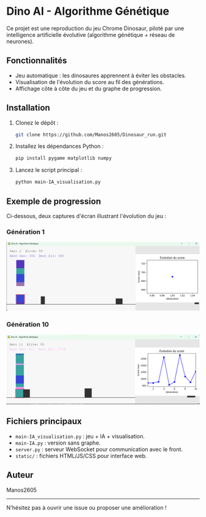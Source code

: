 # Dino AI - Algorithme Génétique

Ce projet est une reproduction du jeu Chrome Dinosaur, piloté par une intelligence artificielle évolutive (algorithme génétique + réseau de neurones).

## Fonctionnalités
- Jeu automatique : les dinosaures apprennent à éviter les obstacles.
- Visualisation de l'évolution du score au fil des générations.
- Affichage côte à côte du jeu et du graphe de progression.

## Installation
1. Clonez le dépôt :
   ```bash
   git clone https://github.com/Manos2605/Dinosaur_run.git
   ```
2. Installez les dépendances Python :
   ```bash
   pip install pygame matplotlib numpy
   ```
3. Lancez le script principal :
   ```bash
   python main-IA_visualisation.py
   ```

## Exemple de progression
Ci-dessous, deux captures d'écran illustrant l'évolution du jeu :

### Génération 1
![Génération 1](images/G1.png)

### Génération 10
![Génération 10](images/G10.png)

## Fichiers principaux
- `main-IA_visualisation.py` : jeu + IA + visualisation.
- `main-IA.py` : version sans graphe.
- `server.py` : serveur WebSocket pour communication avec le front.
- `static/` : fichiers HTML/JS/CSS pour interface web.

## Auteur
Manos2605

---
N'hésitez pas à ouvrir une issue ou proposer une amélioration !
